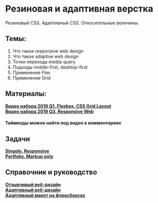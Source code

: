 # Резиновая и адаптивная верстка
Резиновый CSS. Адаптивный CSS. Относительные величины.

## Темы:  
1. Что такое responsive web design  
2. Что такое adaptive web design  
3. Точки перехода media-query  
4. Подходы mobile-first, desktop-first 
5. Применение Flex  
6. Применение Grid  

## Материалы:  
[**Видео набора 2019 Q1. Flexbox. CSS Grid Layout**](https://www.youtube.com/watch?v=MlscLbyFbAI "Responsive Web Design. Flexbox. CSS Grid Layout")  
[**Видео набора 2019 Q3. Responsive Web**](https://www.youtube.com/watch?v=XKA-FX6ie8k&list=PLzLiprpVuH8f9k_DqeXE8neFEU9iv3OQA&index=9 "Responsive Web")  

#### Таймкоды можно найти под видео в комментариях  

## Задачи  
[**Singolo. Responsive**](https://github.com/rolling-scopes-school/tasks/blob/master/tasks/markups/level-2/singolo/singolo-responsive-ru.md "Singolo. Responsive")  
[**Portfolio. Markup only**](https://github.com/rolling-scopes-school/tasks/blob/master/tasks/stage-1/portfolio/portfolio-ru.md "Portfolio. Markup only")  

## Справочник и руководство  
[**Отзывчивый веб-дизайн**](https://webref.ru/layout/advanced-html-css/responsive-web-design "webref")  
[**Адаптивный веб-дизайн**](https://webref.ru/layout/bootstrap/responsive "webref")  
[**Адаптивный макет на флексбоксах**](https://webref.ru/layout/flexbox-tutorial/create-responsive-flexbox-layout "webref")  

